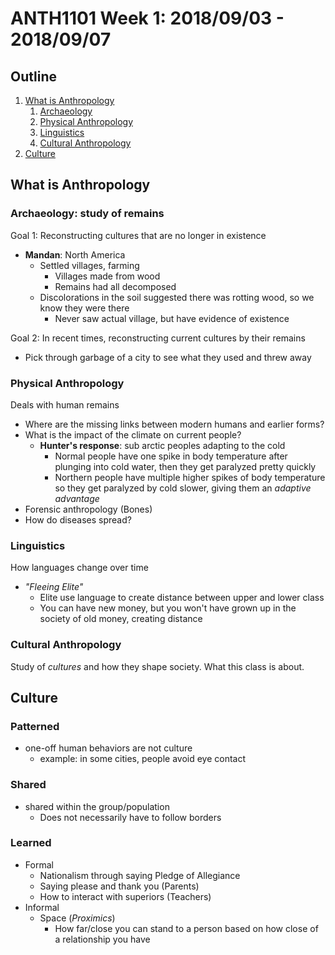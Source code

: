 # ANTH1101 Week 1: 2018/09/03 - 2018/09/07

## Outline

1. [What is Anthropology](#what-is-anthropology)
    1. [Archaeology](#archaeology-study-of-remains)
    2. [Physical Anthropology](#physical-anthropology)
    3. [Linguistics](#linguistics)
    4. [Cultural Anthropology](#cultural-anthropology)
2. [Culture](#culture)

## What is Anthropology

### Archaeology: study of remains

Goal 1: Reconstructing cultures that are no longer in existence

* **Mandan**: North America
  * Settled villages, farming
    * Villages made from wood
    * Remains had all decomposed
  * Discolorations in the soil suggested there was rotting wood, so we know they were there
    * Never saw actual village, but have evidence of existence

Goal 2: In recent times, reconstructing current cultures by their remains

* Pick through garbage of a city to see what they used and threw away

### Physical Anthropology

Deals with human remains

* Where are the missing links between modern humans and earlier forms?
* What is the impact of the climate on current people?
  * **Hunter's response**: sub arctic peoples adapting to the cold
    * Normal people have one spike in body temperature after plunging into cold water, then they get paralyzed pretty quickly
    * Northern people have multiple higher spikes of body temperature so they get paralyzed by cold slower, giving them an *adaptive advantage*
* Forensic anthropology (Bones)
* How do diseases spread?

### Linguistics

How languages change over time

* *"Fleeing Elite"*
  * Elite use language to create distance between upper and lower class
  * You can have new money, but you won't have grown up in the society of old money, creating distance

### Cultural Anthropology

Study of *cultures* and how they shape society. What this class is about.

## Culture

### Patterned

* one-off human behaviors are not culture
  * example: in some cities, people avoid eye contact

### Shared

* shared within the group/population
  * Does not necessarily have to follow borders

### Learned

* Formal
  * Nationalism through saying Pledge of Allegiance
  * Saying please and thank you (Parents)
  * How to interact with superiors (Teachers)
* Informal
  * Space (*Proximics*)
    * How far/close you can stand to a person based on how close of a relationship  you have
